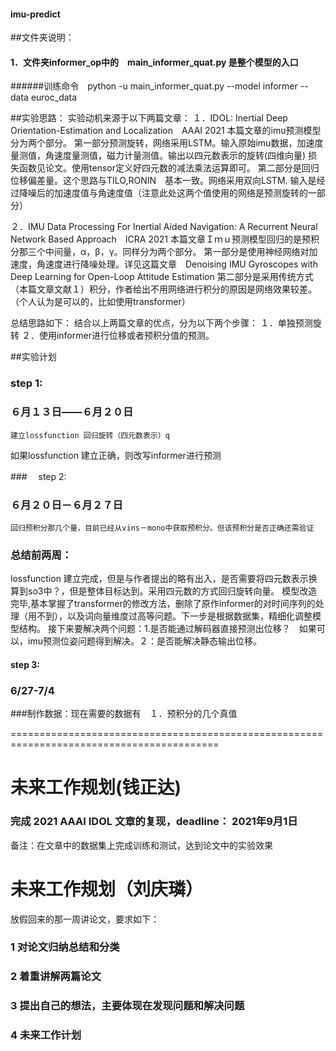 #### imu-predict

##文件夹说明：
####	1．文件夹informer_op中的　main_informer_quat.py 是整个模型的入口
######训练命令　python -u main_informer_quat.py --model informer --data euroc_data


##实验思路：
实验动机来源于以下两篇文章：
１．IDOL: Inertial Deep Orientation-Estimation and Localization　AAAI 2021
本篇文章的imu预测模型分为两个部分。
第一部分预测旋转，网络采用LSTM。输入原始imu数据，加速度量测值，角速度量测值，磁力计量测值。输出以四元数表示的旋转(四维向量)
损失函数见论文。使用tensor定义好四元数的减法乘法运算即可。
第二部分是回归位移偏差量。这个思路与TILO,RONIN　基本一致。网络采用双向LSTM. 输入是经过降噪后的加速度值与角速度值（注意此处这两个值使用的网络是预测旋转的一部分）

２．IMU Data Processing For Inertial Aided Navigation: A Recurrent Neural Network Based Approach　ICRA 2021
本篇文章Ｉｍｕ预测模型回归的是预积分那三个中间量，α，β，γ。同样分为两个部分。
第一部分是使用神经网络对加速度，角速度进行降噪处理。详见这篇文章　Denoising IMU Gyroscopes with Deep Learning for Open-Loop Attitude Estimation
第二部分是采用传统方式（本篇文章文献１）积分，作者给出不用网络进行积分的原因是网络效果较差。（个人认为是可以的，比如使用transformer）

总结思路如下：
结合以上两篇文章的优点，分为以下两个步骤：
１．单独预测旋转
２．使用informer进行位移或者预积分值的预测。


	
##实验计划
###   step 1:
###	６月１３日——６月２０日
	建立lossfunction 回归旋转（四元数表示）q
如果lossfunction 建立正确，则改写informer进行预测

###　 step 2:
###      ６月２０日－６月２７日
	回归预积分那几个量，目前已经从vins－mono中获取预积分。但该预积分是否正确还需验证

###    总结前两周：
lossfunction 建立完成，但是与作者提出的略有出入，是否需要将四元数表示换算到so3中？，但是整体目标达到。采用四元数的方式回归旋转向量。
模型改造完毕,基本掌握了transformer的修改方法，删除了原作informer的对时间序列的处理（用不到），以及词向量维度过高等问题。下一步是根据数据集，精细化调整模型结构。
接下来要解决两个问题：1.是否能通过解码器直接预测出位移？　如果可以，imu预测位姿问题得到解决。２：是否能解决静态输出位移。


#### step 3:
###    6/27-7/4
###制作数据：现在需要的数据有　１．预积分的几个真值 



==========================================================================================


# 未来工作规划(钱正达)
### 完成 2021 AAAI IDOL 文章的复现，deadline： 2021年9月1日   
备注：在文章中的数据集上完成训练和测试，达到论文中的实验效果


# 未来工作规划（刘庆璘）
放假回来的那一周讲论文，要求如下：
### 1 对论文归纳总结和分类  
### 2 着重讲解两篇论文  
### 3 提出自己的想法，主要体现在发现问题和解决问题  
### 4 未来工作计划  












